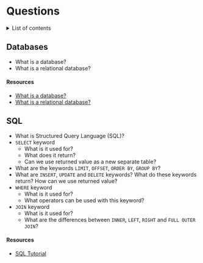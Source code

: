 # Questions

<details>
<summary>List of contents</summary>

- [Databases](#databases)
- [SQL](#sql)
  
</details>

## Databases

- What is a database?
- What is a relational database?

#### Resources

- [What is a database?](https://www.oracle.com/database/what-is-database/)
- [What is a relational database?](https://www.oracle.com/database/what-is-a-relational-database/)

## SQL

- What is Structured Query Language (SQL)?
- `SELECT` keyword
  - What is it used for?
  - What does it return?
  - Can we use returned value as a new separate table?
- What are the keywords `LIMIT`, `OFFSET`, `ORDER BY`, `GROUP BY`?
- What are `INSERT`, `UPDATE` and `DELETE` keywords? What do these keywords return? How can we use returned value?
- `WHERE` keyword
  - What is it used for?
  - What operators can be used with this keyword?
- `JOIN` keyword
  - What is it used for?
  - What are the differences between `INNER`, `LEFT`, `RIGHT` and `FULL OUTER JOIN`?

#### Resources

- [SQL Tutorial](https://www.w3schools.com/sql/default.asp)
